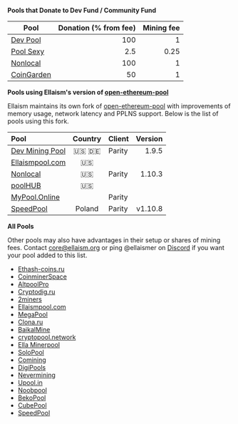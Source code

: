 <!-- TITLE: Pools -->
<!-- SUBTITLE: Ellaism - A stable network with no premine and no dev fees -->


**Pools that Donate to Dev Fund / Community Fund**


<div id="dev-pools">


| Pool | Donation (% from fee) | Mining fee |
|---------------|---------------------------------:|----------------:|
| [Dev Pool](https://pool.ellaism.org)  | 100 | 1 |
| [Pool Sexy](http://ella.pool.sexy) | 2.5 | 0.25 |
| [Nonlocal](https://pool.nonlocal.ca) | 100 | 1 |
| [CoinGarden](http://ella.cgpools.io/) | 50 | 1 |

</div>

**Pools using Ellaism's version of [open-ethereum-pool](https://github.com/ellaism/open-ethereum-pool)**

Ellaism maintains its own fork of [open-ethereum-pool](https://github.com/ellaism/open-ethereum-pool) with improvements of memory usage, network latency and PPLNS support.
Below is the list of pools using this fork.


<div id="oep-pools">

|Pool| Country | Client | Version |
|:-------|:------------:|-----------|------------:|
| [Dev Mining Pool](https://pool.ellaism.org/)|:us: :de: |Parity|1.9.5|
| [Ellaismpool.com](http://ellaismpool.com)   |:us:|    |    |
| [Nonlocal](https://pool.nonlocal.ca)              |:us:|Parity|1.10.3|
| [poolHUB](http://ella.poolhub.org/)               |:us:|    |    |
| [MyPool.Online](https://ella.mypool.online)  |      |Parity    | |
| [SpeedPool](https://ella-speedpool.com)|Poland|Parity|v1.10.8|
 
</div>

**All Pools**

Other pools may also have advantages in their setup or shares of mining fees.
Contact core@ellaism.org or ping @ellaismer on [Discord](https://discord.ellaism.org/) if you want your pool added to this list.

<div id="all-pools">

* [Ethash-coins.ru](http://ella.ethash-coins.ru)
* [CoinminerSpace](http://ella.coinminer.space)
* [AltpoolPro](http://ella.altpool.pro)
* [Cryptodig.ru](http://ella-solo.cryptodig.ru)
* [2miners](https://2miners.com)
* [Ellaismpool.com](http://ellaismpool.com)
* [MegaPool](http://megapool.io/ella)
* [Clona.ru](http://clona.ru)
* [BaikalMine](http://ell.baikalmine.com)
* [cryptopool.network](http://ella.cryptopool.network)
* [Ella Minerpool](http://ella.minerpool.net)
* [SoloPool](https://ella.solopool.org)
* [Comining](http://comining.io/)
* [DigiPools](http://ella.digipools.org)
* [Nevermining](http://ella.nevermining.org)
* [Upool.in](https://ella.upool.in)
* [Noobpool](http://ella.noobpool.com)
* [BekoPool](https://bekopool.io/)
* [CubePool](https://www.cubepool.eu)
* [SpeedPool](https://ella-speedpool.com)


</div>

